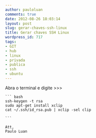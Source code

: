 ```yaml
---
author: pauloluan
comments: true
date: 2012-08-26 18:03:14
layout: post
slug: gerar-chaves-ssh-linux
title: Gerar chaves SSH Linux
wordpress_id: 717
tags:
- GIT
- hub
- linux
- privada
- publica
- ssh
- ubuntu
---
```


Abra o terminal e digite >>>
    
    ``` bash
    ssh-keygen -t rsa
    sudo apt-get install xclip
    cat ~/.ssh/id_rsa.pub | xclip -sel clip
     
    ```
    
    Att,
    Paulo Luan
